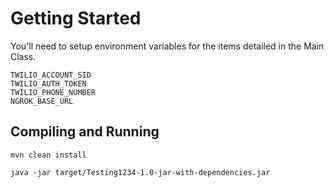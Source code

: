 # Getting Started

You'll need to setup environment variables for the items detailed in the Main Class.

```aidl
TWILIO_ACCOUNT_SID
TWILIO_AUTH_TOKEN
TWILIO_PHONE_NUMBER
NGROK_BASE_URL
```

## Compiling and Running

``mvn clean install``

``java -jar target/Testing1234-1.0-jar-with-dependencies.jar
``